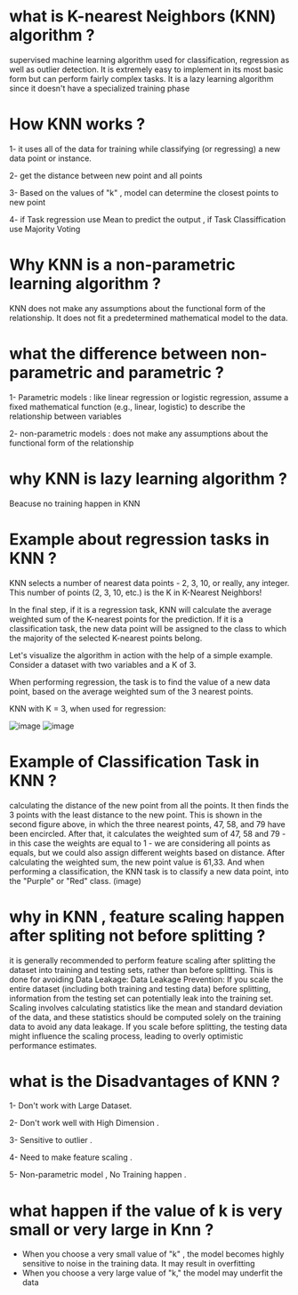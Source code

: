 # what is K-nearest Neighbors (KNN) algorithm ?

supervised machine learning algorithm used for classification, regression as well as outlier detection. It is extremely easy to implement in its most basic form but can perform fairly complex tasks. 
It is a lazy learning algorithm since it doesn't have a specialized training phase


# How KNN works ?

1- it uses all of the data for training while classifying (or regressing) a new data point or instance.

2- get the distance between new point and all points 

3-  Based on the values of "k" , model  can determine the closest points to new point 

4- if Task regression use Mean to predict the output , if Task Classiffication use Majority Voting 


# Why KNN is a non-parametric learning algorithm ?

KNN does not make any assumptions about the functional form of the relationship. It does not fit a predetermined mathematical model to the data.

# what the difference between non-parametric and parametric  ?

1- Parametric models : like linear regression or logistic regression, assume a fixed mathematical function (e.g., linear, logistic) to describe the relationship between variables

2- non-parametric models  : does not make any assumptions about the functional form of the relationship


# why KNN is lazy learning algorithm ?

Beacuse no training happen in KNN


# Example about regression tasks in KNN ?

KNN selects a number of nearest data points - 2, 3, 10, or really, any integer. This number of points (2, 3, 10, etc.) is the K in K-Nearest Neighbors!

In the final step, if it is a regression task, KNN will calculate the average weighted sum of the K-nearest points for the prediction. If it is a classification task, the new data point will be assigned to the class to which the majority of the selected K-nearest points belong.

Let's visualize the algorithm in action with the help of a simple example. Consider a dataset with two variables and a K of 3.

When performing regression, the task is to find the value of a new data point, based on the average weighted sum of the 3 nearest points.

KNN with K = 3, when used for regression:


![image](https://s3.stackabuse.com/media/articles/k-nearest-neighbors-algorithm-python-scikit-learn-1.png)
![image](https://s3.stackabuse.com/media/articles/k-nearest-neighbors-algorithm-python-scikit-learn-2.png)


# Example of Classification Task in KNN ?


calculating the distance of the new point from all the points. It then finds the 3 points with the least distance to the new point. This is shown in the second figure above, in which the three nearest points, 47, 58, and 79 have been encircled. After that, 
it calculates the weighted sum of 47, 58 and 79 - in this case the weights are equal to 1 - we are considering all points as equals, but we could also assign different weights based on distance. After calculating the weighted sum, the new point value is 61,33.
And when performing a classification, the KNN task is to classify a new data point, into the "Purple" or "Red" class. (image)


# why in KNN , feature scaling happen after spliting not before splitting ?

it is generally recommended to perform feature scaling after splitting the dataset into training and testing sets, rather than before splitting. This is done for avoiding Data Leakage:
Data Leakage Prevention: If you scale the entire dataset (including both training and testing data) before splitting, information from the testing set can potentially leak into the training set. 
Scaling involves calculating statistics like the mean and standard deviation of the data, and these statistics should be computed solely on the training data to avoid any data leakage.
 If you scale before splitting, the testing data might influence the scaling process, leading to overly optimistic performance estimates.


# what is the Disadvantages of KNN ?

1- Don't work with Large Dataset.

2- Don't work well with High Dimension .

3- Sensitive to outlier .

4- Need to make feature scaling .

5- Non-parametric model , No Training happen .


# what happen if the value of k is very small or very large in Knn ?

- When you choose a very small value of "k" , the model becomes highly sensitive to noise in the training data. It may result in overfitting
- When you choose a very large value of "k," the model may underfit the data

